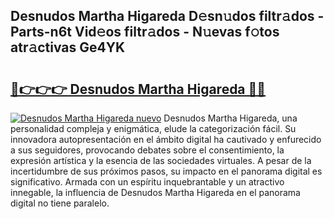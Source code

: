 ## Desnudos Martha Higareda D𝚎sn𝚞dos filtr𝚊dos - Parts-n6t Vid𝚎os filtr𝚊dos - N𝚞evas f𝚘tos atr𝚊ctivas Ge4YK

# <h2><a href="http://mb1r0x.tromn.icu/?c=Desnudos+Martha+Higareda">🔗👉👉👉 Desnudos Martha Higareda 🔗🔗</a></h2>

[![Desnudos Martha Higareda nuevo](https://i.imgur.com/pEAQMta.gif)](http://mb1r0x.tromn.icu/?c=Desnudos+Martha+Higareda)
Desnudos Martha Higareda, una personalidad compleja y enigmática, elude la categorización fácil. Su innovadora autopresentación en el ámbito digital ha cautivado y enfurecido a sus seguidores, provocando debates sobre el consentimiento, la expresión artística y la esencia de las sociedades virtuales. A pesar de la incertidumbre de sus próximos pasos, su impacto en el panorama digital es significativo. Armada con un espíritu inquebrantable y un atractivo innegable, la influencia de Desnudos Martha Higareda en el panorama digital no tiene paralelo.
